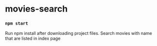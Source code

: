 # movies-search

### `npm start`
Run npm install after downloading project files.
Search movies with name that are listed in index page
